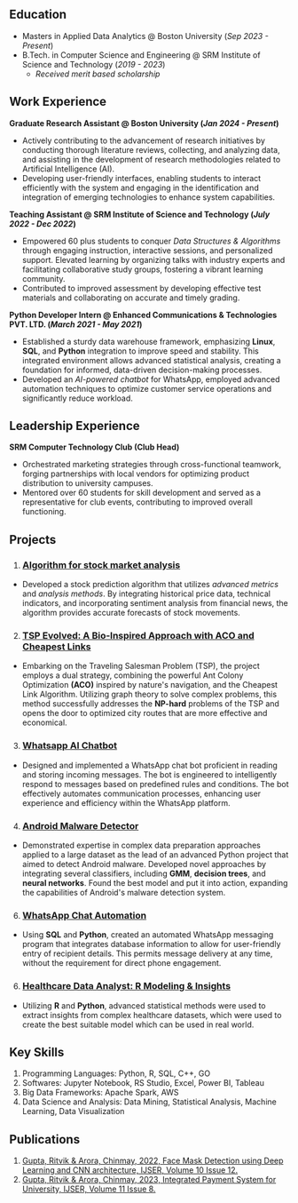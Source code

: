 ## Education
- Masters in Applied Data Analytics @ Boston University (_Sep 2023 - Present_)
- B.Tech. in Computer Science and Engineering @ SRM Institute of Science and Technology (_2019 - 2023_)
  - *Received merit based scholarship* 

## Work Experience
**Graduate Research Assistant @ Boston University (_Jan 2024 - Present_)**
- Actively contributing to the advancement of research initiatives by conducting thorough literature reviews, collecting, and analyzing data, and assisting in the development of research methodologies related to Artificial Intelligence (AI).
- Developing user-friendly interfaces, enabling students to interact efficiently with the system and engaging in the identification and integration of emerging technologies to enhance system capabilities.

**Teaching Assistant @ SRM Institute of Science and Technology (_July 2022 - Dec 2022_)**
- Empowered 60 plus students to conquer *Data Structures & Algorithms* through engaging instruction, interactive sessions, and personalized support. Elevated learning by organizing talks with industry experts and facilitating collaborative study groups, fostering a vibrant learning community.
- Contributed to improved assessment by developing effective test materials and collaborating on accurate and timely grading.

**Python Developer Intern @ Enhanced Communications & Technologies PVT. LTD. (_March 2021 - May 2021_)**
- Established a sturdy data warehouse framework, emphasizing **Linux**, **SQL**, and **Python** integration to improve speed and stability. This integrated environment allows advanced statistical analysis, creating a foundation for informed, data-driven decision-making processes.
- Developed an *AI-powered chatbot* for WhatsApp, employed advanced automation techniques to optimize customer service operations and significantly reduce workload.

## Leadership Experience
**SRM Computer Technology Club (Club Head)**
- Orchestrated marketing strategies through cross-functional teamwork, forging partnerships with local vendors for optimizing product distribution to university campuses.
- Mentored over 60 students for skill development and served as a representative for club events, contributing to improved overall functioning.

## Projects
1. ### [Algorithm for stock market analysis](https://github.com/01ritvik/Stock-trading-algorithm)
- Developed a stock prediction algorithm that utilizes *advanced metrics* and *analysis methods*. By integrating historical price data, technical indicators, and incorporating sentiment analysis from financial news, the algorithm provides accurate forecasts of stock movements.

2. ### [TSP Evolved: A Bio-Inspired Approach with ACO and Cheapest Links](https://github.com/01ritvik/TSP-evolved)
- Embarking on the Traveling Salesman Problem (TSP), the project employs a dual strategy, combining the powerful Ant Colony Optimization **(ACO)** inspired by nature's navigation, and the Cheapest Link Algorithm. Utilizing graph theory to solve complex problems, this method successfully addresses the **NP-hard** problems of the TSP and opens the door to optimized city routes that are more effective and economical.

3. ### [Whatsapp AI Chatbot](https://github.com/01ritvik/whatsapp-chatbox)
- Designed and implemented a WhatsApp chat bot proficient in reading and storing incoming messages. The bot is engineered to intelligently respond to messages based on predefined rules and conditions. The bot effectively automates communication processes, enhancing user experience and efficiency within the WhatsApp platform.

4. ### [Android Malware Detector](https://github.com/01ritvik/Android-Malware-Detector-)
-  Demonstrated expertise in complex data preparation approaches applied to a large dataset as the lead of an advanced Python project that aimed to detect Android malware. Developed novel approaches by integrating several classifiers, including **GMM**, **decision trees**, and **neural networks**. Found the best model and put it into action, expanding the capabilities of Android's malware detection system.

6. ### [WhatsApp Chat Automation](https://github.com/01ritvik/whatsapp-automation)
- Using **SQL** and **Python**, created an automated WhatsApp messaging program that integrates database information to allow for user-friendly entry of recipient details. This permits message delivery at any time, without the requirement for direct phone engagement.

6. ### [Healthcare Data Analyst: R Modeling & Insights](https://github.com/01ritvik/Health-care-analysis)
- Utilizing **R** and **Python**, advanced statistical methods were used to extract insights from complex healthcare datasets, which were used to create the best suitable model which can be used in real world.

## Key Skills
1. Programming Languages: Python, R, SQL, C++, GO
2. Softwares: Jupyter Notebook, RS Studio, Excel, Power BI, Tableau
3. Big Data Frameworks: Apache Spark, AWS
4. Data Science and Analysis: Data Mining, Statistical Analysis, Machine Learning, Data Visualization

## Publications
1. [Gupta, Ritvik & Arora, Chinmay, 2022, Face Mask Detection using Deep Learning and CNN architecture, IJSER, Volume 10 Issue 12.](https://www.ijser.in/archives/v10i12/SE221206135738.pdf)
2. [Gupta, Ritvik & Arora, Chinmay, 2023, Integrated Payment System for University, IJSER, Volume 11 Issue 8.](Https://www.ijser.in/archives/v11i8/SE23822002659.pdf)
